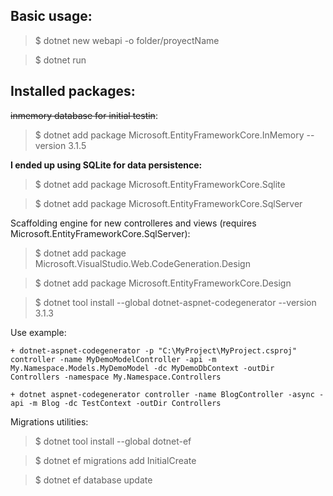 ## Basic usage:
> $ dotnet new webapi -o folder/proyectName

> $ dotnet run


## Installed packages:

~~inmemory database for initial testin~~:

> $ dotnet add package Microsoft.EntityFrameworkCore.InMemory --version 3.1.5

**I ended up using SQLite for data persistence:**

> $ dotnet add package Microsoft.EntityFrameworkCore.Sqlite

> $ dotnet add package Microsoft.EntityFrameworkCore.SqlServer

Scaffolding engine for new controlleres and views (requires Microsoft.EntityFrameworkCore.SqlServer):

> $ dotnet add package Microsoft.VisualStudio.Web.CodeGeneration.Design

> $ dotnet add package Microsoft.EntityFrameworkCore.Design

> $ dotnet tool install --global dotnet-aspnet-codegenerator --version 3.1.3

Use example:

    + dotnet-aspnet-codegenerator -p "C:\MyProject\MyProject.csproj" controller -name MyDemoModelController -api -m My.Namespace.Models.MyDemoModel -dc MyDemoDbContext -outDir Controllers -namespace My.Namespace.Controllers

    + dotnet aspnet-codegenerator controller -name BlogController -async -api -m Blog -dc TestContext -outDir Controllers

Migrations utilities:

> $ dotnet tool install --global dotnet-ef

> $ dotnet ef migrations add InitialCreate

> $ dotnet ef database update
